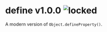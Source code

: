 
# define v1.0.0 ![locked](https://img.shields.io/badge/stability-locked-0084B6.svg?style=flat)

A modern version of `Object.defineProperty()`.
